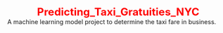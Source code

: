 <div align="center" style="color: red; font-weight: bold; font-size: 24px;">
    Predicting_Taxi_Gratuities_NYC
</div>
A machine learning model project to determine the taxi fare in business.
